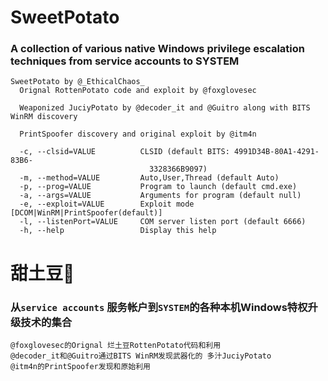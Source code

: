 # SweetPotato 
### A collection of various native Windows privilege escalation techniques from service accounts to SYSTEM

```
SweetPotato by @_EthicalChaos_
  Orignal RottenPotato code and exploit by @foxglovesec
  
  Weaponized JuciyPotato by @decoder_it and @Guitro along with BITS WinRM discovery
  
  PrintSpoofer discovery and original exploit by @itm4n
  
  -c, --clsid=VALUE          CLSID (default BITS: 4991D34B-80A1-4291-83B6-
                               3328366B9097)
  -m, --method=VALUE         Auto,User,Thread (default Auto)
  -p, --prog=VALUE           Program to launch (default cmd.exe)
  -a, --args=VALUE           Arguments for program (default null)
  -e, --exploit=VALUE        Exploit mode [DCOM|WinRM|PrintSpoofer(default)]
  -l, --listenPort=VALUE     COM server listen port (default 6666)
  -h, --help                 Display this help
```

# 甜土豆🥔

### 从`service accounts` 服务帐户到`SYSTEM`的各种本机Windows特权升级技术的集合

```
@foxglovesec的Orignal 烂土豆RottenPotato代码和利用
@decoder_it和@Guitro通过BITS WinRM发现武器化的 多汁JuciyPotato
@itm4n的PrintSpoofer发现和原始利用
```
